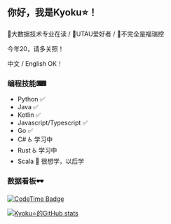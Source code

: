 ## 你好，我是Kyoku⭐！
📕大数据技术专业在读 / 🎵UTAU爱好者 / 🐺不完全是福瑞控

今年20，请多关照！

中文 / English OK！

### 编程技能⌨

- Python ✅
- Java ✅
- Kotlin ✅ 
- Javascript/Typescript ✅ 
- Go ✅ 
- C# ♿ 学习中
- Rust ♿ 学习中
- Scala 🥺 很想学，以后学

### 数据看板🕶️

[![CodeTime Badge](https://img.shields.io/endpoint?style=social&color=222&url=https%3A%2F%2Fapi.codetime.dev%2Fshield%3Fid%3D25986%26project%3D%26in=0)](https://codetime.dev)

[![Kyoku⭐的GitHub stats](https://github-readme-stats.vercel.app/api?username=KyokuKong&show_icons=true&count_private=true&theme=dracula&locale=cn)](https://github.com/anuraghazra/github-readme-stats)


